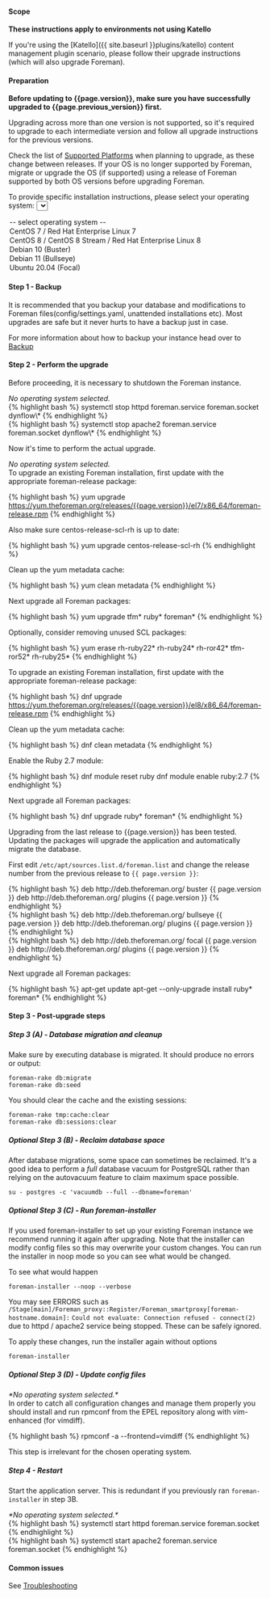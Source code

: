 #### Scope

**These instructions apply to environments not using Katello**

If you're using the [Katello]({{ site.baseurl }}plugins/katello) content management plugin scenario,
please follow their upgrade instructions (which will also upgrade Foreman).

#### Preparation

**Before updating to {{page.version}}, make sure you have successfully upgraded to {{page.previous_version}} first.**

Upgrading across more than one version is not supported, so it's required to upgrade to each
intermediate version and follow all upgrade instructions for the previous versions.

Check the list of [Supported Platforms](manuals/{{page.version}}/index.html#3.1.1SupportedPlatforms)
when planning to upgrade, as these change between releases. If your OS is no
longer supported by Foreman, migrate or upgrade the OS (if supported) using a
release of Foreman supported by both OS versions before upgrading Foreman.

<script type="text/javascript">
function update_upgrade_os(select) {
  var os = select.value;
  $(".upgrade_os").hide();
  if (os) {
    $(".upgrade_os_"+os).show();
  } else {
    $(".upgrade_os_none").show();
  }
}
$(document).ready(function() {
        $('#upgrade_os').trigger('change');
});
</script>

To provide specific installation instructions, please select your operating system:
<select id="upgrade_os" onChange="update_upgrade_os(this);">
  <option value="none">-- select operating system --</option>
  <option value="el7">CentOS 7 / Red Hat Enterprise Linux 7</option>
  <option value="el8">CentOS 8 / CentOS 8 Stream / Red Hat Enterprise Linux 8</option>
  <option value="debian10">Debian 10 (Buster)</option>
  <option value="debian11">Debian 11 (Bullseye)</option>
  <option value="ubuntu2004">Ubuntu 20.04 (Focal)</option>
</select>

#### Step 1 - Backup

It is recommended that you backup your database and modifications to Foreman
files(config/settings.yaml, unattended installations etc).  Most upgrades are
safe but it never hurts to have a backup just in case.

For more information about how to backup your instance head over to
[Backup](manuals/{{page.version}}/index.html#5.5.1Backup)

#### Step 2 - Perform the upgrade

Before proceeding, it is necessary to shutdown the Foreman instance.

<div class="upgrade_os upgrade_os_none">
  <i>No operating system selected.</i>
</div>
<div class="upgrade_os upgrade_os_el7 upgrade_os_el8">
{% highlight bash %}
systemctl stop httpd foreman.service foreman.socket dynflow\*
{% endhighlight %}
</div>
<div class="upgrade_os upgrade_os_debian10 upgrade_os_debian11 upgrade_os_ubuntu2004">
{% highlight bash %}
systemctl stop apache2 foreman.service foreman.socket dynflow\*
{% endhighlight %}
</div>

Now it's time to perform the actual upgrade.

<div class="upgrade_os upgrade_os_none">
  <i>No operating system selected.</i>
</div>

<div class="upgrade_os upgrade_os_el7">
To upgrade an existing Foreman installation, first update with the
appropriate foreman-release package:

{% highlight bash %}
yum upgrade https://yum.theforeman.org/releases/{{page.version}}/el7/x86_64/foreman-release.rpm
{% endhighlight %}

Also make sure centos-release-scl-rh is up to date:

{% highlight bash %}
yum upgrade centos-release-scl-rh
{% endhighlight %}

Clean up the yum metadata cache:

{% highlight bash %}
yum clean metadata
{% endhighlight %}

Next upgrade all Foreman packages:

{% highlight bash %}
yum upgrade tfm\* ruby\* foreman\*
{% endhighlight %}

Optionally, consider removing unused SCL packages:

{% highlight bash %}
yum erase rh-ruby22\* rh-ruby24\* rh-ror42\* tfm-ror52\* rh-ruby25\*
{% endhighlight %}
</div>

<div class="upgrade_os upgrade_os_el8">
To upgrade an existing Foreman installation, first update with the
appropriate foreman-release package:

{% highlight bash %}
dnf upgrade https://yum.theforeman.org/releases/{{page.version}}/el8/x86_64/foreman-release.rpm
{% endhighlight %}

Clean up the yum metadata cache:

{% highlight bash %}
dnf clean metadata
{% endhighlight %}

Enable the Ruby 2.7 module:

{% highlight bash %}
dnf module reset ruby
dnf module enable ruby:2.7
{% endhighlight %}

Next upgrade all Foreman packages:

{% highlight bash %}
dnf upgrade ruby\* foreman\*
{% endhighlight %}
</div>

<div class="upgrade_os upgrade_os_debian10 upgrade_os_debian11 upgrade_os_ubuntu2004">
Upgrading from the last release to {{page.version}} has been tested. Updating
the packages will upgrade the application and automatically migrate the
database.

First edit `/etc/apt/sources.list.d/foreman.list` and change the release
number from the previous release to `{{ page.version }}`:

<div class="upgrade_os upgrade_os_debian10">
{% highlight bash %}
deb http://deb.theforeman.org/ buster {{ page.version }}
deb http://deb.theforeman.org/ plugins {{ page.version }}
{% endhighlight %}
</div>
<div class="upgrade_os upgrade_os_debian11">
{% highlight bash %}
deb http://deb.theforeman.org/ bullseye {{ page.version }}
deb http://deb.theforeman.org/ plugins {{ page.version }}
{% endhighlight %}
</div>
<div class="upgrade_os upgrade_os_ubuntu2004">
{% highlight bash %}
deb http://deb.theforeman.org/ focal {{ page.version }}
deb http://deb.theforeman.org/ plugins {{ page.version }}
{% endhighlight %}
</div>

Next upgrade all Foreman packages:

{% highlight bash %}
apt-get update
apt-get --only-upgrade install ruby\* foreman\*
{% endhighlight %}
</div>

#### Step 3 - Post-upgrade steps

##### Step 3 (A) - Database migration and cleanup

Make sure by executing database is migrated. It should produce no errors or
output:

    foreman-rake db:migrate
    foreman-rake db:seed

You should clear the cache and the existing sessions:

    foreman-rake tmp:cache:clear
    foreman-rake db:sessions:clear

##### Optional Step 3 (B) - Reclaim database space

After database migrations, some space can sometimes be reclaimed. It's a good idea to perform a *full* database vacuum for PostgreSQL rather than relying on the autovacuum feature to claim maximum space possible.

    su - postgres -c 'vacuumdb --full --dbname=foreman'

##### Optional Step 3 (C) - Run foreman-installer

If you used foreman-installer to set up your existing Foreman instance we
recommend running it again after upgrading. Note that the installer can
modify config files so this may overwrite your custom changes. You can run
the installer in noop mode so you can see what would be changed.

To see what would happen

    foreman-installer --noop --verbose

You may see ERRORS such as `/Stage[main]/Foreman_proxy::Register/Foreman_smartproxy[foreman-hostname.domain]:` `Could not evaluate: Connection refused - connect(2)` due to httpd / apache2 service being stopped.  These can be safely ignored.

To apply these changes, run the installer again without options

    foreman-installer

##### Optional Step 3 (D) - Update config files
<div class="upgrade_os upgrade_os_none">
  <i>*No operating system selected.*</i>
</div>
<div class="upgrade_os upgrade_os_el7">
In order to catch all configuration changes and manage them properly you should install and run
rpmconf from the EPEL repository along with vim-enhanced (for vimdiff).

{% highlight bash %}
rpmconf -a --frontend=vimdiff
{% endhighlight %}
</div>
<div class="upgrade_os upgrade_os_el8 upgrade_os_debian10 upgrade_os_debian11 upgrade_os_ubuntu2004">
This step is irrelevant for the chosen operating system.
</div>

##### Step 4 - Restart

Start the application server. This is redundant if you previously ran `foreman-installer` in step 3B.

<div class="upgrade_os upgrade_os_none">
  <i>*No operating system selected.*</i>
</div>
<div class="upgrade_os upgrade_os_el7 upgrade_os_el8">
{% highlight bash %}
systemctl start httpd foreman.service foreman.socket
{% endhighlight %}
</div>
<div class="upgrade_os upgrade_os_debian10 upgrade_os_debian11 upgrade_os_ubuntu2004">
{% highlight bash %}
systemctl start apache2 foreman.service foreman.socket
{% endhighlight %}
</div>

#### Common issues

See
[Troubleshooting](http://projects.theforeman.org/projects/foreman/wiki/Troubleshooting)
